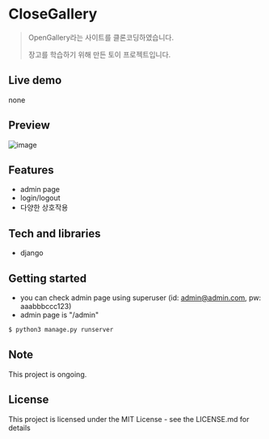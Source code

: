# CloseGallery

> OpenGallery라는 사이트를 클론코딩하였습니다.
>
> 장고를 학습하기 위해 만든 토이 프로젝트입니다.

## Live demo

none

## Preview

![image](https://user-images.githubusercontent.com/72514247/127777622-87e382da-d31e-4fa7-a0f1-7f3c0cb574da.png)

## Features

- admin page
- login/logout
- 다양한 상호작용

## Tech and libraries

- django

## Getting started

- you can check admin page using superuser (id: admin@admin.com, pw: aaabbbccc123)
- admin page is "/admin"

```bash
$ python3 manage.py runserver
```

## Note

This project is ongoing.

## License

This project is licensed under the MIT License - see the LICENSE.md for details

